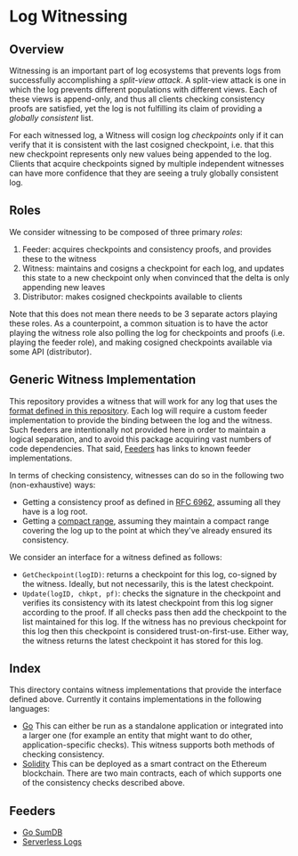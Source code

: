 # Log Witnessing

## Overview

Witnessing is an important part of log ecosystems that prevents logs from
successfully accomplishing a _split-view attack_. A split-view attack is
one in which the log prevents different populations with different views.
Each of these views is append-only, and thus all clients checking consistency
proofs are satisfied, yet the log is not fulfilling its claim of providing a
_globally consistent_ list.

For each witnessed log, a Witness will cosign log _checkpoints_ only if it
can verify that it is consistent with the last cosigned checkpoint, i.e. that
this new checkpoint represents only new values being appended to the log.
Clients that acquire checkpoints signed by multiple independent witnesses can
have more confidence that they are seeing a truly globally consistent log.

## Roles

We consider witnessing to be composed of three primary _roles_:
  1. Feeder: acquires checkpoints and consistency proofs, and provides these
     to the witness
  2. Witness: maintains and cosigns a checkpoint for each log, and updates
     this state to a new checkpoint only when convinced that the delta is only
     appending new leaves
  3. Distributor: makes cosigned checkpoints available to clients

Note that this does not mean there needs to be 3 separate actors playing these roles.
As a counterpoint, a common situation is to have the actor playing the witness role
also polling the log for checkpoints and proofs (i.e. playing the feeder role), and
making cosigned checkpoints available via some API (distributor).

## Generic Witness Implementation

This repository provides a witness that will work for any log that uses the
[format defined in this
repository](https://github.com/google/trillian-examples/tree/master/formats/log).
Each log will require a custom feeder implementation to provide the binding
between the log and the witness. Such feeders are intentionally not provided here
in order to maintain a logical separation, and to avoid this package acquiring
vast numbers of code dependencies. That said, [Feeders](#feeders) has links to known
feeder implementations.

In terms of checking consistency, witnesses can do so in the following two 
(non-exhaustive) ways:
- Getting a consistency proof as defined in [RFC
  6962](https://datatracker.ietf.org/doc/html/rfc6962#section-2.1.2), assuming 
  all they have is a log root.
- Getting a [compact range](https://arxiv.org/pdf/2011.04551.pdf), assuming they 
  maintain a compact range covering the log up to the point at which 
  they've already ensured its consistency.

We consider an interface for a witness defined as follows:

- `GetCheckpoint(logID)`: returns a checkpoint for this log, co-signed by the
  witness.  Ideally, but not necessarily, this is the latest checkpoint.
- `Update(logID, chkpt, pf)`: checks the signature in the checkpoint and verifies 
  its consistency with its latest checkpoint from this log signer according to 
  the proof.  If all checks pass then add the checkpoint to the list maintained
  for this log. If the witness has no previous checkpoint for this log then this
  checkpoint is considered trust-on-first-use.  Either way, the witness
  returns the latest checkpoint it has stored for this log.

## Index

This directory contains witness implementations that provide the interface
defined above.  Currently it contains implementations in the following languages:

- [Go](golang) 
  This can either be run as a standalone application or integrated
  into a larger one (for example an entity that might want to do other,
  application-specific checks).  This witness supports both methods of checking
  consistency.
- [Solidity](ethereum) 
  This can be deployed as a smart contract on the Ethereum blockchain.  There are 
  two main contracts, each of which supports one of the consistency checks 
  described above.

## Feeders

* [Go SumDB](https://github.com/google/trillian-examples/tree/master/sumdbaudit/witness)
* [Serverless Logs](https://github.com/google/trillian-examples/tree/master/serverless/cmd/feeder)